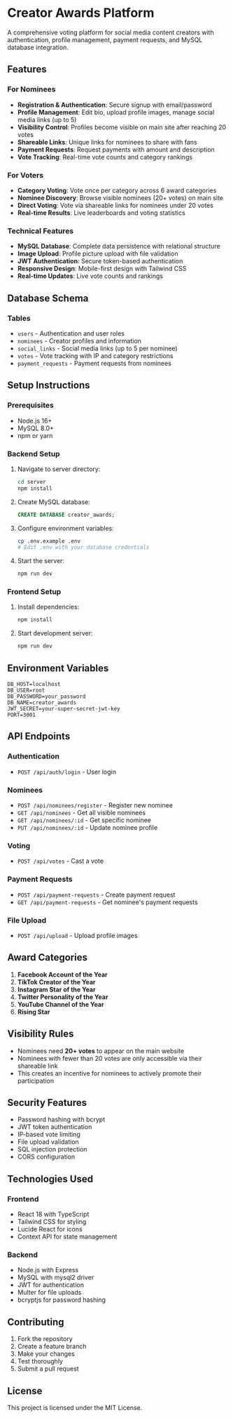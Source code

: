 # Creator Awards Platform

A comprehensive voting platform for social media content creators with authentication, profile management, payment requests, and MySQL database integration.

## Features

### For Nominees
- **Registration & Authentication**: Secure signup with email/password
- **Profile Management**: Edit bio, upload profile images, manage social media links (up to 5)
- **Visibility Control**: Profiles become visible on main site after reaching 20 votes
- **Shareable Links**: Unique links for nominees to share with fans
- **Payment Requests**: Request payments with amount and description
- **Vote Tracking**: Real-time vote counts and category rankings

### For Voters
- **Category Voting**: Vote once per category across 6 award categories
- **Nominee Discovery**: Browse visible nominees (20+ votes) on main site
- **Direct Voting**: Vote via shareable links for nominees under 20 votes
- **Real-time Results**: Live leaderboards and voting statistics

### Technical Features
- **MySQL Database**: Complete data persistence with relational structure
- **Image Upload**: Profile picture upload with file validation
- **JWT Authentication**: Secure token-based authentication
- **Responsive Design**: Mobile-first design with Tailwind CSS
- **Real-time Updates**: Live vote counts and rankings

## Database Schema

### Tables
- `users` - Authentication and user roles
- `nominees` - Creator profiles and information
- `social_links` - Social media links (up to 5 per nominee)
- `votes` - Vote tracking with IP and category restrictions
- `payment_requests` - Payment requests from nominees

## Setup Instructions

### Prerequisites
- Node.js 16+
- MySQL 8.0+
- npm or yarn

### Backend Setup
1. Navigate to server directory:
   ```bash
   cd server
   npm install
   ```

2. Create MySQL database:
   ```sql
   CREATE DATABASE creator_awards;
   ```

3. Configure environment variables:
   ```bash
   cp .env.example .env
   # Edit .env with your database credentials
   ```

4. Start the server:
   ```bash
   npm run dev
   ```

### Frontend Setup
1. Install dependencies:
   ```bash
   npm install
   ```

2. Start development server:
   ```bash
   npm run dev
   ```

## Environment Variables

```env
DB_HOST=localhost
DB_USER=root
DB_PASSWORD=your_password
DB_NAME=creator_awards
JWT_SECRET=your-super-secret-jwt-key
PORT=3001
```

## API Endpoints

### Authentication
- `POST /api/auth/login` - User login

### Nominees
- `POST /api/nominees/register` - Register new nominee
- `GET /api/nominees` - Get all visible nominees
- `GET /api/nominees/:id` - Get specific nominee
- `PUT /api/nominees/:id` - Update nominee profile

### Voting
- `POST /api/votes` - Cast a vote

### Payment Requests
- `POST /api/payment-requests` - Create payment request
- `GET /api/payment-requests` - Get nominee's payment requests

### File Upload
- `POST /api/upload` - Upload profile images

## Award Categories

1. **Facebook Account of the Year**
2. **TikTok Creator of the Year**
3. **Instagram Star of the Year**
4. **Twitter Personality of the Year**
5. **YouTube Channel of the Year**
6. **Rising Star**

## Visibility Rules

- Nominees need **20+ votes** to appear on the main website
- Nominees with fewer than 20 votes are only accessible via their shareable link
- This creates an incentive for nominees to actively promote their participation

## Security Features

- Password hashing with bcrypt
- JWT token authentication
- IP-based vote limiting
- File upload validation
- SQL injection protection
- CORS configuration

## Technologies Used

### Frontend
- React 18 with TypeScript
- Tailwind CSS for styling
- Lucide React for icons
- Context API for state management

### Backend
- Node.js with Express
- MySQL with mysql2 driver
- JWT for authentication
- Multer for file uploads
- bcryptjs for password hashing

## Contributing

1. Fork the repository
2. Create a feature branch
3. Make your changes
4. Test thoroughly
5. Submit a pull request

## License

This project is licensed under the MIT License.